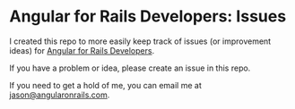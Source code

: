 # Angular for Rails Developers: Issues

I created this repo to more easily keep track of issues (or improvement ideas) for [Angular for Rails Developers](https://www.angularonrails.com/angular-rails-developers/).

If you have a problem or idea, please create an issue in this repo.

If you need to get a hold of me, you can email me at jason@angularonrails.com.

